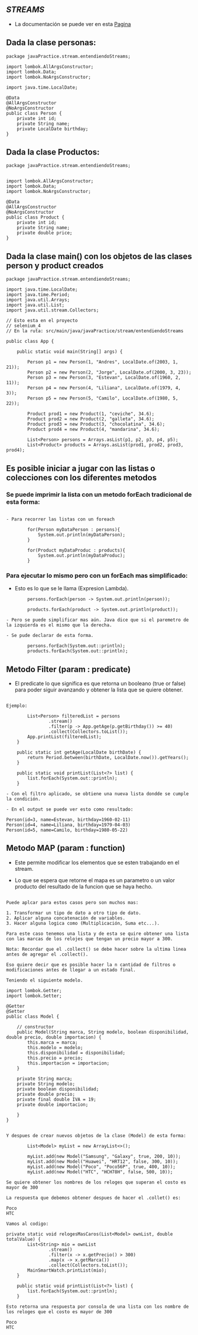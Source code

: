 ## _STREAMS_

- La documentación se puede ver en esta [Pagina](https://www.youtube.com/watch?v=U5oOdNG2XQY)

## Dada la clase personas:

```shell
package javaPractice.stream.entendiendoStreams;

import lombok.AllArgsConstructor;
import lombok.Data;
import lombok.NoArgsConstructor;

import java.time.LocalDate;

@Data
@AllArgsConstructor
@NoArgsConstructor
public class Person {
    private int id;
    private String name;
    private LocalDate birthday;
}
```

## Dada la clase Productos:

```shell
package javaPractice.stream.entendiendoStreams;


import lombok.AllArgsConstructor;
import lombok.Data;
import lombok.NoArgsConstructor;

@Data
@AllArgsConstructor
@NoArgsConstructor
public class Product {
    private int id;
    private String name;
    private double price;
}
```

## Dada la clase main() con los objetos de las clases person y product creados

```shell
package javaPractice.stream.entendiendoStreams;

import java.time.LocalDate;
import java.time.Period;
import java.util.Arrays;
import java.util.List;
import java.util.stream.Collectors;

// Esto esta en el proyecto
// selenium_4
// En la ruta: src/main/java/javaPractice/stream/entendiendoStreams

public class App {

    public static void main(String[] args) {

        Person p1 = new Person(1, "Andres", LocalDate.of(2003, 1, 21));
        Person p2 = new Person(2, "Jorge", LocalDate.of(2000, 3, 23));
        Person p3 = new Person(3, "Estevan", LocalDate.of(1960, 2, 11));
        Person p4 = new Person(4, "Liliana", LocalDate.of(1979, 4, 3));
        Person p5 = new Person(5, "Camilo", LocalDate.of(1980, 5, 22));

        Product prod1 = new Product(1, "ceviche", 34.6);
        Product prod2 = new Product(2, "galleta", 34.6);
        Product prod3 = new Product(3, "chocolatina", 34.6);
        Product prod4 = new Product(4, "mandarina", 34.6);

        List<Person> persons = Arrays.asList(p1, p2, p3, p4, p5);
        List<Product> products = Arrays.asList(prod1, prod2, prod3, prod4);

```

## Es posible iniciar a jugar con las listas o colecciones con los diferentes metodos

### Se puede imprimir la lista con un metodo forEach tradicional de esta forma:

```shell

- Para recorrer las listas con un foreach

        for(Person myDataPerson : persons){
            System.out.println(myDataPerson);
        }

        for(Product myDataProduc : products){
            System.out.println(myDataProduc);
        }

```

### Para ejecutar lo mismo pero con un forEach mas simplificado:

- Esto es lo que se le llama (Expresion Lambda).

```shell
        persons.forEach(person -> System.out.println(person));

        products.forEach(product -> System.out.println(product));

- Pero se puede simplificar mas aún. Java dice que si el paremetro de la izquierda es el mismo que la derecha.

- Se pude declarar de esta forma.

        persons.forEach(System.out::println);
        products.forEach(System.out::println);

```

## Metodo Filter (param : predicate)

- El predicate lo que significa es que retorna un booleano (true or false)
  para poder siguir avanzando y obtener la lista que se quiere obtener.

```shell

Ejemplo:

        List<Person> filteredList = persons
                .stream()
                .filter(p -> App.getAge(p.getBirthday()) >= 40)
                .collect(Collectors.toList());
        App.printList(filteredList);
    }

    public static int getAge(LocalDate birthDate) {
        return Period.between(birthDate, LocalDate.now()).getYears();
    }

    public static void printList(List<?> list) {
        list.forEach(System.out::println);
    }

- Con el filtro aplicado, se obtiene una nueva lista dondde se cumple la condición.

- En el output se puede ver esto como resultado:

Person(id=3, name=Estevan, birthday=1960-02-11)
Person(id=4, name=Liliana, birthday=1979-04-03)
Person(id=5, name=Camilo, birthday=1980-05-22)
```

## Metodo MAP (param : function)

- Este permite modificar los elementos que se esten trabajando en el stream.

- Lo que se espera que retorne el mapa es un parametro o un valor producto del resultado de la funcion que se haya hecho.

```shell

Puede aplcar para estos casos pero son muchos mas:

1. Transformar un tipo de dato a otro tipo de dato.
2. Aplicar alguna concatenación de variables.
3. Hacer alguna logica como (Multiplicación, Suma etc...).

Para este caso tenemos una lista y de esta se quire obtener una lista
con las marcas de los relojes que tengan un precio mayor a 300.

Nota: Recordar que el .collect() se debe hacer sobre la ultima linea antes de agregar el .collect().

Eso quiere decir que es posible hacer la n cantidad de filtros o modificaciones antes de llegar a un estado final.

Teniendo el siguiente modelo.

import lombok.Getter;
import lombok.Setter;

@Getter
@Setter
public class Model {

    // constructor
    public Model(String marca, String modelo, boolean disponibilidad, double precio, double importacion) {
        this.marca = marca;
        this.modelo = modelo;
        this.disponibilidad = disponibilidad;
        this.precio = precio;
        this.importacion = importacion;
    }

    private String marca;
    private String modelo;
    private boolean disponibilidad;
    private double precio;
    private final double IVA = 19;
    private double importacion;

    }
}


Y despues de crear nuevos objetos de la clase (Model) de esta forma:

        List<Model> myList = new ArrayList<>();

        myList.add(new Model("Samsung", "Galaxy", true, 200, 10));
        myList.add(new Model("Huawei", "HRT12", false, 300, 10));
        myList.add(new Model("Poco", "Poco56P", true, 400, 10));
        myList.add(new Model("HTC", "HCH78H", false, 500, 10));

Se quiere obtener los nombres de los reloges que superan el costo es mayor de 300

La respuesta que debemos obtener despues de hacer el .collet() es:

Poco
HTC

Vamos al codigo:

private static void relogesMasCaros(List<Model> ownList, double totalValue) {
        List<String> mio = ownList
                .stream()
                .filter(x -> x.getPrecio() > 300)
                .map(x -> x.getMarca())
                .collect(Collectors.toList());
        MainSmartWatch.printList(mio);
    }

    public static void printList(List<?> list) {
        list.forEach(System.out::println);
    }

Esto retorna una respuesta por consola de una lista con los nombre de los reloges que el costo es mayor de 300

Poco
HTC
```
